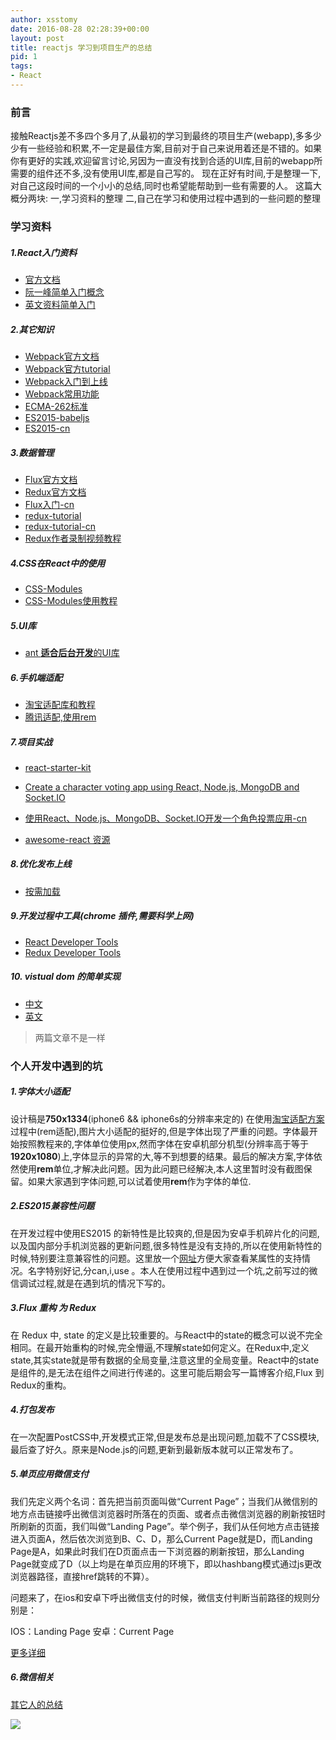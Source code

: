```yaml
---
author: xsstomy
date: 2016-08-28 02:28:39+00:00
layout: post
title: reactjs 学习到项目生产的总结
pid: 1
tags:
- React
---
```


### 前言

接触Reactjs差不多四个多月了,从最初的学习到最终的项目生产(webapp),多多少少有一些经验和积累,不一定是最佳方案,目前对于自己来说用着还是不错的。如果你有更好的实践,欢迎留言讨论,另因为一直没有找到合适的UI库,目前的webapp所需要的组件还不多,没有使用UI库,都是自己写的。
现在正好有时间,于是整理一下,对自己这段时间的一个小小的总结,同时也希望能帮助到一些有需要的人。
这篇大概分两块:
一,学习资料的整理
二,自己在学习和使用过程中遇到的一些问题的整理

### 学习资料

##### 1.React入门资料 
- [官方文档](https://facebook.github.io/react/)
- [阮一峰简单入门概念](http://www.ruanyifeng.com/blog/2015/03/react)
- [英文资料简单入门](https://github.com/mikechau/react-primer-draft)

##### 2.其它知识 

- [Webpack官方文档](http://webpack.github.io/docs/)
- [Webpack官方tutorial](http://webpack.github.io/docs/tutorials/getting-started/)
- [Webpack入门到上线](https://segmentfault.com/a/1190000006649986)
- [Webpack常用功能](https://segmentfault.com/a/1190000004172052)
- [ECMA-262标准](http://www.ecma-international.org/ecma-262/6.0/)
- [ES2015-babeljs](https://babeljs.io/docs/learn-es2015/)
- [ES2015-cn](https://github.com/fengzilong/es6features-zhCN)

##### 3.数据管理
- [Flux官方文档](https://facebook.github.io/flux/docs/overview.html#content)
- [Redux官方文档](http://redux.js.org/docs/introduction/)
- [Flux入门-cn](https://segmentfault.com/a/1190000002777101#articleHeader0)
- [redux-tutorial](https://github.com/happypoulp/redux-tutorial)
- [redux-tutorial-cn](https://github.com/react-guide/redux-tutorial-cn)
- [Redux作者录制视频教程](https://egghead.io/courses/getting-started-with-redux)

##### 4.CSS在React中的使用

- [CSS-Modules](https://github.com/css-modules/css-modules)
- [CSS-Modules使用教程](https://zhuanlan.zhihu.com/p/20495964)

##### 5.UI库

- [ant **适合后台开发**的UI库](http://ant.design/docs/spec/introduce)

##### 6.手机端适配
- [淘宝适配库和教程](https://github.com/amfe/article/issues/17)
- [腾讯适配,使用rem](http://www.alloyteam.com/2016/03/mobile-web-adaptation-tool-rem/)

##### 7.项目实战

- [react-starter-kit](https://github.com/kriasoft/react-starter-kit)

- [Create a character voting app using React, Node.js, MongoDB and Socket.IO](http://sahatyalkabov.com/create-a-character-voting-app-using-react-nodejs-mongodb-and-socketio/)

- [使用React、Node.js、MongoDB、Socket.IO开发一个角色投票应用-cn](http://www.kancloud.cn/kancloud/create-voting-app/63976)

- [awesome-react 资源](https://github.com/enaqx/awesome-react)

##### 8.优化发布上线

- [按需加载](http://www.alloyteam.com/2016/02/code-split-by-routes/)

##### 9.开发过程中工具(chrome 插件,需要科学上网)

- [React Developer Tools](https://chrome.google.com/webstore/detail/react-developer-tools/fmkadmapgofadopljbjfkapdkoienihi)
- [Redux Developer Tools](http://zalmoxisus.github.io/redux-devtools-extension/)


##### 10. vistual dom 的简单实现

- [中文](https://github.com/livoras/blog/issues/13)
- [英文](https://medium.com/@deathmood/how-to-write-your-own-virtual-dom-ee74acc13060#.16vb88o6p)

> 两篇文章不是一样



### 个人开发中遇到的坑

##### 1.字体大小适配

设计稿是**750x1334**(iphone6 && iphone6s的分辨率来定的)
在使用[淘宝适配方案](https://github.com/amfe/article/issues/17)过程中(rem适配),图片大小适配的挺好的,但是字体出现了严重的问题。字体最开始按照教程来的,字体单位使用px,然而字体在安卓机部分机型(分辨率高于等于**1920x1080**)上,字体显示的异常的大,等不到想要的结果。最后的解决方案,字体依然使用**rem**单位,才解决此问题。因为此问题已经解决,本人这里暂时没有截图保留。如果大家遇到字体问题,可以试着使用**rem**作为字体的单位.


##### 2.ES2015兼容性问题

在开发过程中使用ES2015 的新特性是比较爽的,但是因为安卓手机碎片化的问题,以及国内部分手机浏览器的更新问题,很多特性是没有支持的,所以在使用新特性的时候,特别要注意兼容性的问题。这里放一个[网址](http://caniuse.com/)方便大家查看某属性的支持情况。名字特别好记,分can,i,use 。本人在使用过程中遇到过一个坑,之前写过的微信调试过程,就是在遇到坑的情况下写的。


##### 3.Flux 重构 为 Redux

在 Redux 中, state 的定义是比较重要的。与React中的state的概念可以说不完全相同。在最开始重构的时候,完全懵逼,不理解state如何定义。在Redux中,定义state,其实state就是带有数据的全局变量,注意这里的全局变量。React中的state是组件的,是无法在组件之间进行传递的。这里可能后期会写一篇博客介绍,Flux 到 Redux的重构。

##### 4.打包发布

在一次配置PostCSS中,开发模式正常,但是发布总是出现问题,加载不了CSS模块,最后查了好久。原来是Node.js的问题,更新到最新版本就可以正常发布了。

##### 5.单页应用微信支付

我们先定义两个名词：首先把当前页面叫做“Current Page”；当我们从微信别的地方点击链接呼出微信浏览器时所落在的页面、或者点击微信浏览器的刷新按钮时所刷新的页面，我们叫做“Landing Page”。举个例子，我们从任何地方点击链接进入页面A，然后依次浏览到B、C、D，那么Current Page就是D，而Landing Page是A，如果此时我们在D页面点击一下浏览器的刷新按钮，那么Landing Page就变成了D（以上均是在单页应用的环境下，即以hashbang模式通过js更改浏览器路径，直接href跳转的不算）。

问题来了，在ios和安卓下呼出微信支付的时候，微信支付判断当前路径的规则分别是：

IOS：Landing Page
安卓：Current Page

[更多详细](http://www.kejik.com/article/152868.html)

##### 6.微信相关

[其它人的总结](http://www.liball.me/wxpay-is-shit/)



![](/uploads/mypictures/xsstomyzhifubao.png)
